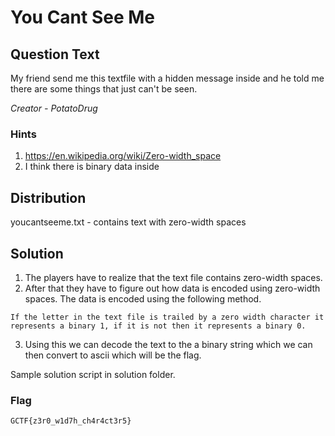# You Cant See Me

## Question Text

My friend send me this textfile with a hidden message inside and he told me there are some things that just can't be seen.

*Creator - PotatoDrug*

### Hints
1. https://en.wikipedia.org/wiki/Zero-width_space
2. I think there is binary data inside

## Distribution
youcantseeme.txt - contains text with zero-width spaces

## Solution
1. The players have to realize that the text file contains zero-width spaces.
2. After that they have to figure out how data is encoded using zero-width spaces. The data is encoded using the following method.

```
If the letter in the text file is trailed by a zero width character it represents a binary 1, if it is not then it represents a binary 0. 
```

3. Using this we can decode the text to the a binary string which we can then convert to ascii which will be the flag.

Sample solution script in solution folder.

### Flag

`GCTF{z3r0_w1d7h_ch4r4ct3r5}`